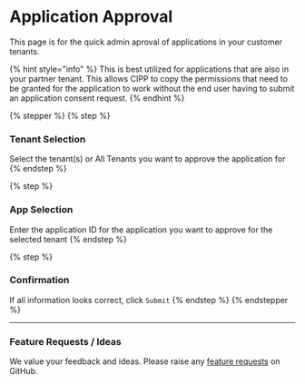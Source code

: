 # Application Approval

This page is for the quick admin aproval of applications in your customer tenants.

{% hint style="info" %}
This is best utilized for applications that are also in your partner tenant. This allows CIPP to copy the permissions that need to be granted for the application to work without the end user having to submit an application consent request.
{% endhint %}

{% stepper %}
{% step %}
### **Tenant Selection**

Select the tenant(s) or All Tenants you want to approve the application for
{% endstep %}

{% step %}
### App Selection

Enter the application ID for the application you want to approve for the selected tenant
{% endstep %}

{% step %}
### Confirmation

If all information looks correct, click `Submit`
{% endstep %}
{% endstepper %}

***

### Feature Requests / Ideas

We value your feedback and ideas. Please raise any [feature requests](https://github.com/KelvinTegelaar/CIPP/issues/new?assignees=\&labels=enhancement%2Cno-priority\&projects=\&template=feature.yml\&title=%5BFeature+Request%5D%3A+) on GitHub.
